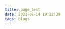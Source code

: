 ```yaml
---
title: page_test
date: 2021-09-14 19:22:39
tags: blogs
---
```


​                                                                                 

<!-- more -->


<a name="Anchor"/> 


<head>
	<meta charset="UTF-8">
	<title>canvas动动球</title>
	<style>
		body{
			margin: 0;
		}
		.bubble{
			background-color: rgb(190, 190, 190);
			display: block;
		}
	</style>
</head>
<body>

<canvas class="bubble"></canvas>
<script>
		var h = window.innerHeight,
			w = window.innerWidth,
			nBubble = [];
		var canvas = document.getElementsByClassName('bubble')[0],
			conT = canvas.getContext('2d');
		(function () {
			canvas.width = w;
			canvas.height = h;
			window.onresize = function () {
			h = window.innerHeight;
			w = window.innerWidth;
			canvas.width = w;
			canvas.height = h;
		}
		})();
		function Bubble (x,y) {
			this.colorData = ["rgb(94,213,209)","rgb(255,110,151)","rgb(199,255,236)","rgb(0,255,128)","rgb(208,233,255)"];
			if(arguments.length == 0){
				this.init();
			}else{
				this.init(x,y);				
			}
			this.draw();
			this.vX = random(-1,1);
			this.vY = random(-1,1);
		}
		Bubble.prototype = {
			init : function (x,y) {              //实现 函数的 overload
				if(arguments.length == 0){
					this.x = random(0,w) ;
					this.y = random(0,h);					
				}else{
					this.x = x;
					this.y = y;
				}
				this.r = random(3,8);
				this.color = this.colorData[Math.floor(random(0,5))];
			},
			draw : function () {
				conT.beginPath();
				conT.fillStyle = this.color;
				conT.arc(this.x,this.y,this.r,0,2*Math.PI);
				conT.fill();
			},
			move : function () {
				this.x += this.vX;
				this.y +=this.vY;
			},
			conllisionDect : function () {
				if(this.x - this.r < 0 || this.x + this.r > w){
					this.vX = -this.vX;
				};
				if(this.y - this.r < 0 || this.y + this.r > h){
					this.vY = -this.vY;
				}
			}
		}
		creat(200);
		window.setInterval(function () {
			conT.clearRect(0,0,w,h);
			for(var key of nBubble){
				key.move();
				key.draw();
				key.conllisionDect();
			}
		},1000/60)
		// 监听点击事件

	    canvas.addEventListener("mousemove", function(e) {
	        getMousePos(canvas, e);
	    });
	
	    function getMousePos(canvas, event) {
	        var rect = canvas.getBoundingClientRect();
	        var x = event.clientX - rect.left * (canvas.width / rect.width);
	        var y = event.clientY - rect.top * (canvas.height / rect.height);
	        var len = nBubble.length;
	        // console.log("x:"+x+",y:"+y);
	        nBubble[len] = new Bubble(x,y);
	    }
	
		function random(min,max) {
			return Math.random() * (max - min) + min;
		}
		function creat(num) {
			for(var i = 0; i< num; i++){
				nBubble[i] =  new Bubble();
			}
		}

</script>
</body>
</html>




